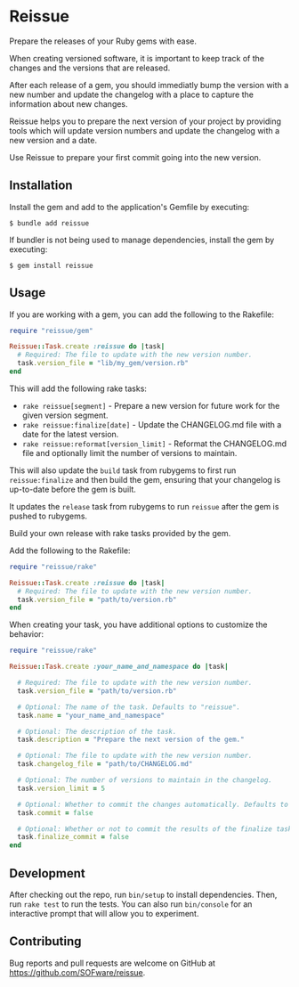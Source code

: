 # Reissue

Prepare the releases of your Ruby gems with ease.

When creating versioned software, it is important to keep track of the changes and the versions that are released.

After each release of a gem, you should immediatly bump the version with a new number and update the changelog with a place
to capture the information about new changes.

Reissue helps you to prepare the next version of your project by providing tools which will update version numbers and
update the changelog with a new version and a date.

Use Reissue to prepare your first commit going into the new version.

## Installation

Install the gem and add to the application's Gemfile by executing:

    $ bundle add reissue

If bundler is not being used to manage dependencies, install the gem by executing:

    $ gem install reissue

## Usage

If you are working with a gem, you can add the following to the Rakefile:

```ruby
require "reissue/gem"

Reissue::Task.create :reissue do |task|
  # Required: The file to update with the new version number.
  task.version_file = "lib/my_gem/version.rb"
end
```

This will add the following rake tasks:

- `rake reissue[segment]` - Prepare a new version for future work for the given
  version segment.
- `rake reissue:finalize[date]` - Update the CHANGELOG.md file with a date for
  the latest version.
- `rake reissue:reformat[version_limit]` - Reformat the CHANGELOG.md file and
  optionally limit the number of versions to maintain.

This will also update the `build` task from rubygems to first run
`reissue:finalize` and then build the gem, ensuring that your changelog is
up-to-date before the gem is built.

It updates the `release` task from rubygems to run `reissue` after the gem is
pushed to rubygems.

Build your own release with rake tasks provided by the gem.

Add the following to the Rakefile:

```ruby
require "reissue/rake"

Reissue::Task.create :reissue do |task|
  # Required: The file to update with the new version number.
  task.version_file = "path/to/version.rb"
end
```

When creating your task, you have additional options to customize the behavior:

```ruby
require "reissue/rake"

Reissue::Task.create :your_name_and_namespace do |task|

  # Required: The file to update with the new version number.
  task.version_file = "path/to/version.rb"

  # Optional: The name of the task. Defaults to "reissue".
  task.name = "your_name_and_namespace"

  # Optional: The description of the task.
  task.description = "Prepare the next version of the gem."

  # Optional: The file to update with the new version number.
  task.changelog_file = "path/to/CHANGELOG.md"

  # Optional: The number of versions to maintain in the changelog.
  task.version_limit = 5

  # Optional: Whether to commit the changes automatically. Defaults to true.
  task.commit = false

  # Optional: Whether or not to commit the results of the finalize task. Defaults to true.
  task.finalize_commit = false
end
```

## Development

After checking out the repo, run `bin/setup` to install dependencies. Then, run `rake test` to run the tests. You can also run `bin/console` for an interactive prompt that will allow you to experiment.

## Contributing

Bug reports and pull requests are welcome on GitHub at https://github.com/SOFware/reissue.
